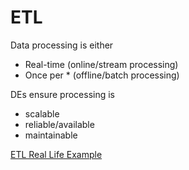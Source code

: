 # ETL

Data processing is either
- Real-time (online/stream processing)
- Once per * (offline/batch processing)

DEs ensure processing is
- scalable
- reliable/available
- maintainable

[ETL Real Life Example](https://www.youtube.com/watch?v=Ye8-99luPhQ)
